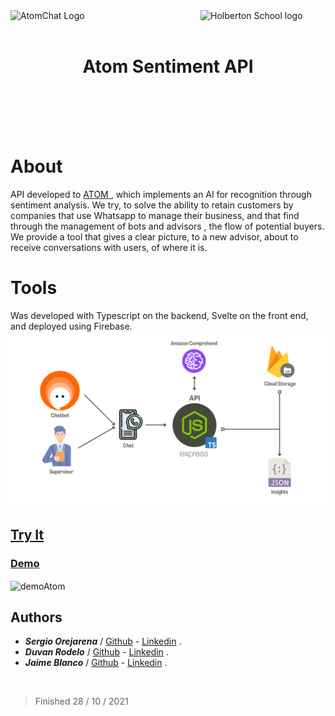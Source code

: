 <div>
  <img src="https://s3-eu-west-1.amazonaws.com/tpd/logos/60e9c2d2fc1eaf0001f37bd1/0x0.png" alt="AtomChat Logo" style="heigth:100%;width:200px;" align="left"/>
  <img src="https://blog.holbertonschool.com/wp-content/uploads/2020/04/unnamed-2.png" alt="Holberton School logo" style="heigth:100%;width:200px;" align="right"/>
  <div align="center">
    <br> <br>
    <h1>Atom Sentiment API</h1>
  </div>
</div>

<br> <br> <br> <br>

# About
API developed to <a href="https://atomchat.io/"> ATOM </a>, which implements an AI for recognition through sentiment analysis. We try, to solve the ability to retain customers by companies that use Whatsapp to manage their business, and that find through the management of bots and advisors , the flow of potential buyers. We provide a tool that gives a clear picture, to a new advisor, about to receive conversations with users, of where it is.

# Tools
Was developed with Typescript on the backend, Svelte on the front end, and deployed using Firebase.
<img src="https://github.com/SergioO21/Atom-Sentiment-API/blob/main/web-page/public/static/Atom-chat-analyzer-presentation.png" alt="toolsAtom" style="width=10; height=10;" align="center">

## <a href="https://sentiment-api-10a01.firebaseapp.com/"> Try It </a>

### <a href="https://youtu.be/Hu_2LWR87uQ"> Demo </a>

<img src="https://github.com/SergioO21/Atom-Sentiment-API/blob/main/web-page/public/static/demo_atom.gif" alt="demoAtom" style="width=250; height=250;" align="center">



<h2> Authors</h2>

 -  ***Sergio Orejarena*** / [Github](https://github.com/SergioO21) - [Linkedin](https://www.linkedin.com/in/sergio-or/) .
 - ***Duvan Rodelo*** / [Github](https://github.com/Rode1o) - [Linkedin](https://www.linkedin.com/in/duvanrode1o/) .
 - ***Jaime Blanco*** / [Github](https://github.com/jblanco75) - [Linkedin](https://www.linkedin.com/in/jaime-arturo-blanco-gutierrez-8346069/) .
<br>

> Finished 28 / 10 / 2021
